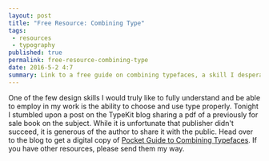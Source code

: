 ```yaml
---
layout: post
title: "Free Resource: Combining Type"
tags:
 - resources
 - typography
published: true
permalink: free-resource-combining-type
date: 2016-5-2 4:7
summary: Link to a free guide on combining typefaces, a skill I desperately want to learn. 
---
```

One of the few design skills I would truly like to fully understand and be able to employ in my work is the ability to choose and use type properly. Tonight I stumbled upon a post on the TypeKit blog sharing a pdf of a previously for sale book on the subject. While it is unfortunate that publisher didn't succeed, it is generous of the author to share it with the public. Head over to the blog to get a digital copy of [Pocket Guide to Combining Typefaces](http://blog.typekit.com/2016/04/29/combining-typefaces-free-guide-to-great-typography/). If you have other resources, please send them my way.
